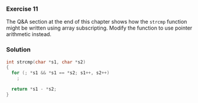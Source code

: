 ### Exercise 11

The Q&A section at the end of this chapter shows how the `strcmp` function might
be written using array subscripting. Modify the function to use pointer
arithmetic instead.

### Solution

```c
int strcmp(char *s1, char *s2)
{
  for (; *s1 && *s1 == *s2; s1++, s2++)
    ;

  return *s1 - *s2;
}
```
